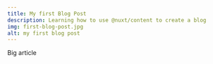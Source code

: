 ```yaml
---
title: My first Blog Post
description: Learning how to use @nuxt/content to create a blog
img: first-blog-post.jpg
alt: my first blog post
---
```


Big article
